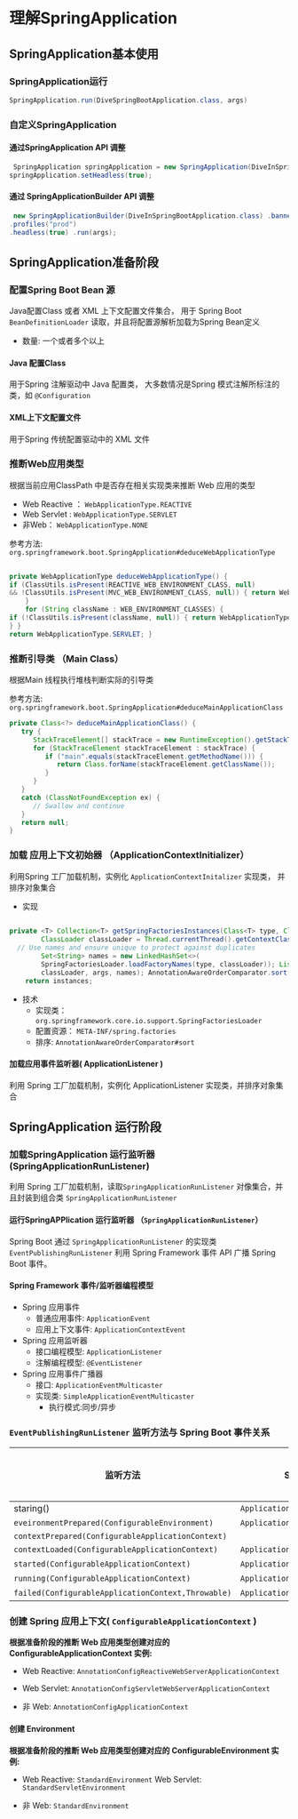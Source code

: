 # 理解SpringApplication

## SpringApplication基本使用

### SpringApplication运行

```java
SpringApplication.run(DiveSpringBootApplication.class, args)
```

### 自定义SpringApplication

#### 通过SpringApplication API 调整

```java
 SpringApplication springApplication = new SpringApplication(DiveInSpringBootApplication.class); springApplication.setBannerMode(Banner.Mode.CONSOLE); springApplication.setWebApplicationType(WebApplicationType.NONE); springApplication.setAdditionalProfiles("prod");
springApplication.setHeadless(true);
```

#### 通过 SpringApplicationBuilder API 调整

```java
 new SpringApplicationBuilder(DiveInSpringBootApplication.class) .bannerMode(Banner.Mode.CONSOLE) .web(WebApplicationType.NONE)
.profiles("prod")
.headless(true) .run(args);
```

## SpringApplication准备阶段

### 配置Spring Boot Bean 源

Java配置Class 或者 XML 上下文配置文件集合， 用于 Spring Boot `BeanDefinitionLoader` 读取，并且将配置源解析加载为Spring Bean定义

- 数量: 一个或者多个以上

#### Java 配置Class 

用于Spring 注解驱动中 Java 配置类， 大多数情况是Spring 模式注解所标注的类，如 `@Configuration`

#### XML上下文配置文件

用于Spring 传统配置驱动中的 XML 文件

### 推断Web应用类型

根据当前应用ClassPath 中是否存在相关实现类来推断 Web 应用的类型

- Web Reactive ： `WebApplicationType.REACTIVE`
- Web Servlet : `WebApplicationType.SERVLET`
- 非Web： `WebApplicationType.NONE`

参考方法: `org.springframework.boot.SpringApplication#deduceWebApplicationType`

```java
 
private WebApplicationType deduceWebApplicationType() {
if (ClassUtils.isPresent(REACTIVE_WEB_ENVIRONMENT_CLASS, null)
&& !ClassUtils.isPresent(MVC_WEB_ENVIRONMENT_CLASS, null)) { return WebApplicationType.REACTIVE;
    }
    for (String className : WEB_ENVIRONMENT_CLASSES) {
if (!ClassUtils.isPresent(className, null)) { return WebApplicationType.NONE;
} }
return WebApplicationType.SERVLET; }
```

### 推断引导类 （Main Class）

根据Main 线程执行堆栈判断实际的引导类

参考方法: `org.springframework.boot.SpringApplication#deduceMainApplicationClass`

```java
private Class<?> deduceMainApplicationClass() {
   try {
      StackTraceElement[] stackTrace = new RuntimeException().getStackTrace();
      for (StackTraceElement stackTraceElement : stackTrace) {
         if ("main".equals(stackTraceElement.getMethodName())) {
            return Class.forName(stackTraceElement.getClassName());
         }
      }
   }
   catch (ClassNotFoundException ex) {
      // Swallow and continue
   }
   return null;
}
```

### 加载 应用上下文初始器 （ApplicationContextInitializer）

利用Spring 工厂加载机制，实例化 `ApplicationContextInitalizer` 实现类， 并排序对象集合

- 实现

```java
 
private <T> Collection<T> getSpringFactoriesInstances(Class<T> type, Class<?>[] parameterTypes, Object... args) {
		ClassLoader classLoader = Thread.currentThread().getContextClassLoader();
  // Use names and ensure unique to protect against duplicates
		Set<String> names = new LinkedHashSet<>(
		SpringFactoriesLoader.loadFactoryNames(type, classLoader)); List<T> instances = 				createSpringFactoriesInstances(type, parameterTypes,
		classLoader, args, names); AnnotationAwareOrderComparator.sort(instances);
  	return instances;

```

- 技术
  - 实现类： `org.springframework.core.io.support.SpringFactoriesLoader`
  - 配置资源： `META-INF/spring.factories`
  - 排序: `AnnotationAwareOrderComparator#sort`



#### 加载应用事件监听器( ApplicationListener )

 利用 Spring 工厂加载机制，实例化 ApplicationListener 实现类，并排序对象集合

## SpringApplication 运行阶段

### 加载SpringApplication 运行监听器 (SpringApplicationRunListener)

利用 Spring 工厂加载机制，读取`SpringApplicationRunListener` 对像集合，并且封装到组合类 `SpringApplicationRunListener` 

#### 运行SpringAPPlication 运行监听器 （`SpringApplicationRunListener`）



Spring Boot 通过 `SpringApplicationRunListener` 的实现类 `EventPublishingRunListener` 利用 Spring Framework 事件 API 广播 Spring Boot 事件。

#### Spring Framework 事件/监听器编程模型

- Spring 应用事件
  - 普通应用事件: `ApplicationEvent`
  - 应用上下文事件: `ApplicationContextEvent`
- Spring 应用监听器
  - 接口编程模型: `ApplicationListener`
  - 注解编程模型: `@EventListener`
- Spring 应用事件广播器
  - 接口: `ApplicationEventMulticaster`
  - 实现类: `SimpleApplicationEventMulticaster`
    - 执行模式:同步/异步

### `EventPublishingRunListener` 监听方法与 Spring Boot 事件关系

| 监听方法                                           | Spring Boot 事件                      | Spring Boot 起始版本 |
| -------------------------------------------------- | ------------------------------------- | -------------------- |
| staring()                                          | `ApplicationStartingEvent`            | 1.5                  |
| `eveironmentPrepared(ConfigurableEnvironment)`     | `ApplicationEnvironmentPreparedEvent` | 1.0                  |
| `contextPrepared(ConfigurableApplicationContext)`  |                                       |                      |
| `contextLoaded(ConfigurableApplicationContext)`    | `ApplicationPreparedEvent`            | 1.0                  |
| `started(ConfigurableApplicationContext)`          | `ApplicationStartedEvent`             | 2.0                  |
| `running(ConfigurableApplicationContext)`          | `ApplicationReadyEvent`               | 2.0                  |
| `failed(ConfigurableApplicationContext,Throwable)` | `ApplicationFailedEvent`              | 1.0                  |

### 创建 Spring 应用上下文( `ConfigurableApplicationContext` )

**根据准备阶段的推断 Web 应用类型创建对应的 ConfigurableApplicationContext 实例:**

- Web Reactive: `AnnotationConfigReactiveWebServerApplicationContext` 

- Web Servlet: `AnnotationConfigServletWebServerApplicationContext` 

- 非 Web: `AnnotationConfigApplicationContext`

#### 创建 Environment

 **根据准备阶段的推断 Web 应用类型创建对应的 ConfigurableEnvironment 实例:**

- Web Reactive: `StandardEnvironment`
  Web Servlet: `StandardServletEnvironment` 

- 非 Web: `StandardEnvironment`

